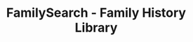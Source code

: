 ---
layout: repo
title: "FamilySearch - Family History Library"
id: 25409
permalink: repos/25409/
---